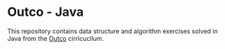 # Outco - Java

This repository contains data structure and algorithm exercises solved in Java from the [Outco](https://www.outco.io/) cirricucllum.
